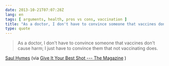 ```yaml
---
date: 2013-10-21T07:07:28Z
lang: en
tags: [ arguments, health, pros vs cons, vaccination ]
title: "As a doctor, I don't have to convince someone that vaccines don't"
type: quote
---
```


> As a doctor, I don't have to convince someone that vaccines don't
> cause harm; I just have to convince them that not vaccinating does.

[Saul Hymes](http://infectious-ideas.org) (via [Give It Your Best Shot
--- The
Magazine](http://the-magazine.org/15/give-it-your-best-shot#.UmUQghYjjFs)
)


